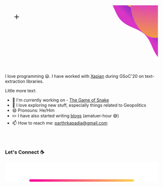 ![Hi there 👋](./images/Intro.gif)

<br>

I love programming :smiley:. I have worked with [Xapian](https://xapian.org/) during GSoC'20 on text-extraction libraries.


Little more text:

 - 🔭 I'm currently working on - [The Game of Snake](https://github.com/Exter-dg/snake_game)
 - 💬 I love exploring new stuff, especially things related to Geopolitics
 - 😄 Pronouns: He/Him 
 - :pencil2: I have also started writing [blogs](https://medium.com/@exter-dg) (amatuer-hour :sweat_smile:)
 - 📫 How to reach me: [parthrkapadia@gmail.com](mailto:parthrkapadia@gmail.com)

<br><br>

### Let's Connect :coffee:
<p align="center">
<!-- 	<a href="https://github.com/Exter-dg"> <img src="https://img.icons8.com/nolan/96/github.png" alt="GitHub"/></a> -->
<!-- 	<a href="https://www.linkedin.com/in/parth-kapadia14/"> <img src="https://img.icons8.com/nolan/96/linkedin.png" alt="LinkedIn"/></a> -->
<!-- 	<a href="https://www.facebook.com/parth.kapadia.9822/"> <img src="https://img.icons8.com/nolan/96/facebook-new.png" alt="Facebook"/></a>
	<a href="https://twitter.com/Exter_dg"> <img src="https://img.icons8.com/nolan/96/twitter.png" alt="Twitter"/></a> -->
</p>

![See ya! 👋](./images/end.png)


<!--
**Exter-dg/Exter-dg** is a ✨ _special_ ✨ repository because its `README.md` (this file) appears on your GitHub profile.

Here are some ideas to get you started:

- 🔭 I’m currently working on ...
- 🌱 I’m currently learning ...
- 👯 I’m looking to collaborate on ...
- 🤔 I’m looking for help with ...
- 💬 Ask me about ...
- 📫 How to reach me: ...
- 😄 Pronouns: ...
- ⚡ Fun fact: ...
-->

